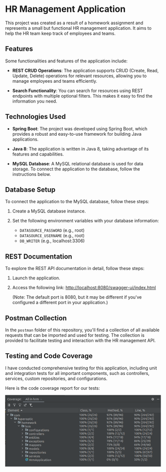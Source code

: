 # HR Management Application

This project was created as a result of a homework assignment and represents a small but functional HR management application. It aims to help the HR team keep track of employees and teams.

## Features

Some functionalities and features of the application include:

- **REST CRUD Operations**: The application supports CRUD (Create, Read, Update, Delete) operations for relevant resources, allowing you to manage employees and teams efficiently.

- **Search Functionality**: You can search for resources using REST endpoints with multiple optional filters. This makes it easy to find the information you need.

## Technologies Used

- **Spring Boot**: The project was developed using Spring Boot, which provides a robust and easy-to-use framework for building Java applications.

- **Java 8**: The application is written in Java 8, taking advantage of its features and capabilities.

- **MySQL Database**: A MySQL relational database is used for data storage. To connect the application to the database, follow the instructions below.

## Database Setup

To connect the application to the MySQL database, follow these steps:

1. Create a MySQL database instance.

2. Set the following environment variables with your database information:

   - `DATASOURCE_PASSWORD` (e.g., root)
   - `DATASOURCE_USERNAME` (e.g., root)
   - `DB_WRITER` (e.g., localhost:3306)

## REST Documentation

To explore the REST API documentation in detail, follow these steps:

1. Launch the application.

2. Access the following link: [http://localhost:8080/swagger-ui/index.html](http://localhost:8080/swagger-ui/index.html)

   (Note: The default port is 8080, but it may be different if you've configured a different port in your application.)
   
## Postman Collection

In the `postman` folder of this repository, you'll find a collection of all available requests that can be imported and used for testing. The collection is provided to facilitate testing and interaction with the HR management API.

## Testing and Code Coverage

I have conducted comprehensive testing for this application, including unit and integration tests for all important components, such as controllers, services, custom repositories, and configurations.

Here is the code coverage report for our tests:

![Code Coverage](./test-coverage.png)
